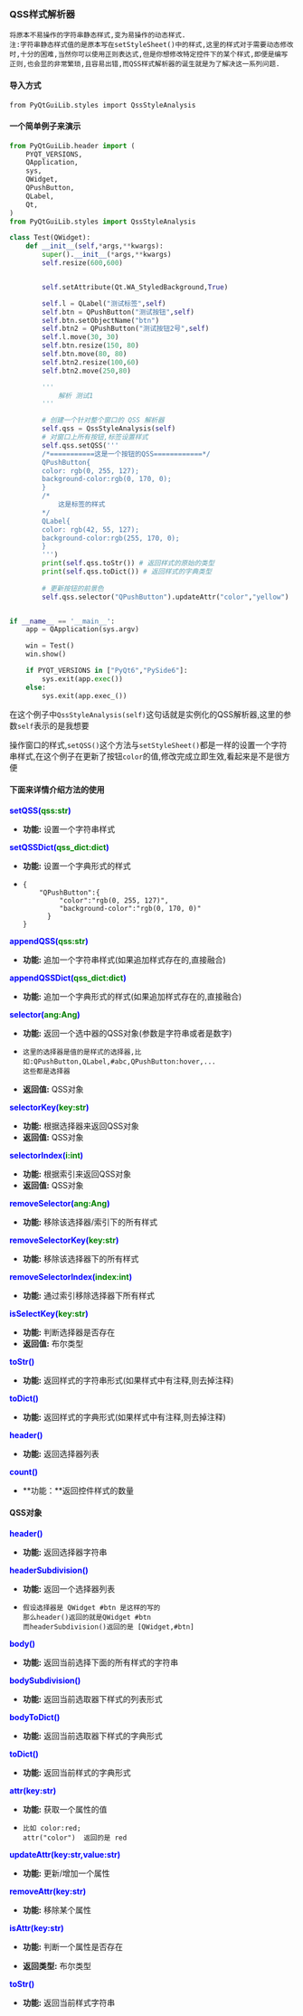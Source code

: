 ### QSS样式解析器

```
将原本不易操作的字符串静态样式,变为易操作的动态样式.
注:字符串静态样式值的是原本写在setStyleSheet()中的样式,这里的样式对于需要动态修改时,十分的困难,当然你可以使用正则表达式,但是你想修改特定控件下的某个样式,即便是编写正则,也会显的非常繁琐,且容易出错,而QSS样式解析器的诞生就是为了解决这一系列问题.
```

#### 导入方式

`from PyQtGuiLib.styles import QssStyleAnalysis`

#### 一个简单例子来演示

```python
from PyQtGuiLib.header import (
    PYQT_VERSIONS,
    QApplication,
    sys,
    QWidget,
    QPushButton,
    QLabel,
    Qt,
)
from PyQtGuiLib.styles import QssStyleAnalysis

class Test(QWidget):
    def __init__(self,*args,**kwargs):
        super().__init__(*args,**kwargs)
        self.resize(600,600)


        self.setAttribute(Qt.WA_StyledBackground,True)

        self.l = QLabel("测试标签",self)
        self.btn = QPushButton("测试按钮",self)
        self.btn.setObjectName("btn")
        self.btn2 = QPushButton("测试按钮2号",self)
        self.l.move(30, 30)
        self.btn.resize(150, 80)
        self.btn.move(80, 80)
        self.btn2.resize(100,60)
        self.btn2.move(250,80)

        '''
            解析 测试1 
        '''

        # 创建一个针对整个窗口的 QSS 解析器
        self.qss = QssStyleAnalysis(self)
        # 对窗口上所有按钮,标签设置样式
        self.qss.setQSS('''
        /*===========这是一个按钮的QSS============*/
        QPushButton{
        color: rgb(0, 255, 127);
        background-color:rgb(0, 170, 0);
        }
        /*
            这是标签的样式
        */
        QLabel{
        color: rgb(42, 55, 127);
        background-color:rgb(255, 170, 0);
        }
        ''')
        print(self.qss.toStr()) # 返回样式的原始的类型
        print(self.qss.toDict()) # 返回样式的字典类型
        
        # 更新按钮的前景色
        self.qss.selector("QPushButton").updateAttr("color","yellow")


if __name__ == '__main__':
    app = QApplication(sys.argv)

    win = Test()
    win.show()

    if PYQT_VERSIONS in ["PyQt6","PySide6"]:
        sys.exit(app.exec())
    else:
        sys.exit(app.exec_())
```

在这个例子中`QssStyleAnalysis(self)`这句话就是实例化的QSS解析器,这里的参数`self`表示的是我想要

操作窗口的样式,`setQSS()`这个方法与`setStyleSheet()`都是一样的设置一个字符串样式,在这个例子在更新了按钮`color`的值,修改完成立即生效,看起来是不是很方便

#### 下面来详情介绍方法的使用

**<font color=blue>setQSS(<font color=green>qss:str</font>)</font>**

- **功能:** 设置一个字符串样式

**<font color=blue>setQSSDict(<font color=green>qss_dict:dict</font>)</font>**

- **功能:** 设置一个字典形式的样式

- ```
  {
      "QPushButton":{
           "color":"rgb(0, 255, 127)",
           "background-color":"rgb(0, 170, 0)"
        }
  }
  ```

**<font color=blue>appendQSS(<font color=green>qss:str</font>)</font>**

- **功能:** 追加一个字符串样式(如果追加样式存在的,直接融合)

**<font color=blue>appendQSSDict(<font color=green>qss_dict:dict</font>)</font>**

- **功能:** 追加一个字典形式的样式(如果追加样式存在的,直接融合)

**<font color=blue>selector(<font color=green>ang:Ang</font>)</font>**

- **功能:** 返回一个选中器的QSS对象(参数是字符串或者是数字)

- ```
  这里的选择器是值的是样式的选择器,比如:QPushButton,QLabel,#abc,QPushButton:hover,...
  这些都是选择器
  ```

- **返回值:** QSS对象

**<font color=blue>selectorKey(<font color=green>key:str</font>)</font>**

- **功能:** 根据选择器来返回QSS对象
- **返回值:** QSS对象

**<font color=blue>selectorIndex(<font color=green>i:int</font>)</font>**

- **功能:** 根据索引来返回QSS对象
- **返回值:** QSS对象

**<font color=blue>removeSelector(<font color=green>ang:Ang</font>)</font>**

- **功能:** 移除该选择器/索引下的所有样式

**<font color=blue>removeSelectorKey(<font color=green>key:str</font>)</font>**

- **功能:** 移除该选择器下的所有样式

**<font color=blue>removeSelectorIndex(<font color=green>index:int</font>)</font>**

- **功能:** 通过索引移除选择器下所有样式

**<font color=blue>isSelectKey(<font color=green>key:str</font>)</font>**

- **功能:** 判断选择器是否存在
- **返回值:** 布尔类型

**<font color=blue>toStr()</font>**

- **功能:** 返回样式的字符串形式(如果样式中有注释,则去掉注释)

**<font color=blue>toDict()</font>**

- **功能:** 返回样式的字典形式(如果样式中有注释,则去掉注释)

**<font color=blue>header()</font>**

- **功能:** 返回选择器列表

**<font color=blue>count()</font>**

- **功能：**返回控件样式的数量



#### QSS对象

**<font color=blue>header()</font>**

- **功能:** 返回选择器字符串

**<font color=blue>headerSubdivision()</font>**

- **功能:** 返回一个选择器列表

- ```
  假设选择器是 QWidget #btn 是这样的写的
  那么header()返回的就是QWidget #btn
  而headerSubdivision()返回的是 [QWidget,#btn]
  ```

**<font color=blue>body()</font>**

- **功能:** 返回当前选择下面的所有样式的字符串

**<font color=blue>bodySubdivision()</font>**

- **功能:** 返回当前选取器下样式的列表形式

**<font color=blue>bodyToDict()</font>**

- **功能:** 返回当前选取器下样式的字典形式

**<font color=blue>toDict()</font>**

- **功能:** 返回当前样式的字典形式

**<font color=blue>attr(key:str)</font>**

- **功能:** 获取一个属性的值

- ```
  比如 color:red;
  attr("color")  返回的是 red
  ```

**<font color=blue>updateAttr(key:str,value:str)</font>**

- **功能:** 更新/增加一个属性

**<font color=blue>removeAttr(key:str)</font>**

- **功能:** 移除某个属性

**<font color=blue>isAttr(key:str)</font>**

- **功能:** 判断一个属性是否存在

- **返回类型:** 布尔类型

**<font color=blue>toStr()</font>**

- **功能:** 返回当前样式字符串


